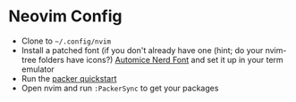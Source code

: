 # Neovim Config

* Clone to `~/.config/nvim`
* Install a patched font (if you don't already have one (hint; do your nvim-tree folders have icons?)
[Automice Nerd Font](https://www.nerdfonts.com/font-downloads) and set it up in your term emulator
* Run the [packer quickstart](https://github.com/wbthomason/packer.nvim#quickstart)
* Open nvim and run `:PackerSync` to get your packages
